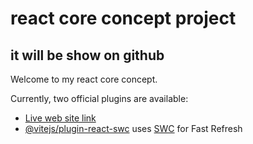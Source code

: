 # react core concept project
## it will be show on github

Welcome to my react core concept.

Currently, two official plugins are available:

- [Live web site link](https://daisyui.com/)
- [@vitejs/plugin-react-swc](https://github.com/vitejs/vite-plugin-react-swc) uses [SWC](https://swc.rs/) for Fast Refresh
